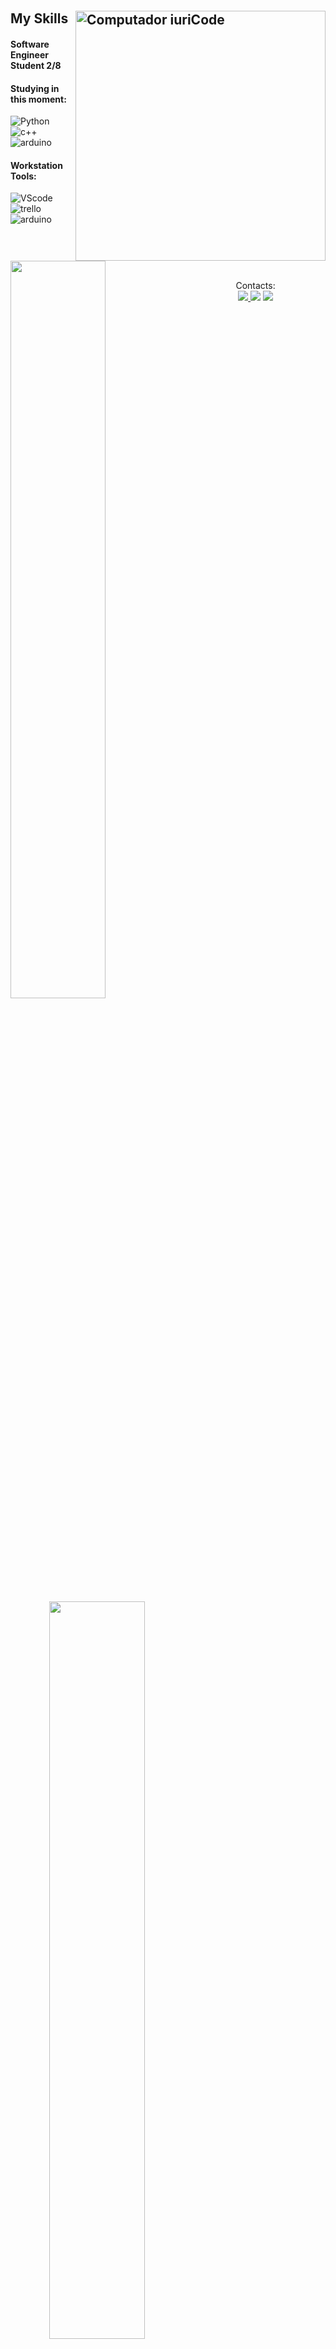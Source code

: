 


 </div>
 
 &nbsp;
 &nbsp;



## My Skills  <img src="https://raw.githubusercontent.com/MicaelliMedeiros/micaellimedeiros/master/image/computer-illustration.png" min-width="400px" max-width="400px" width="400px" align="right" alt="Computador iuriCode">

#### Software Engineer Student 2/8




#### Studying in this moment:

![Python](https://img.shields.io/badge/Python-14354C?style=for-the-badge&logo=python&logoColor=white)&nbsp;
![c++](https://img.shields.io/badge/C%2B%2B-00599C?style=for-the-badge&logo=c%2B%2B&logoColor=white)&nbsp;
![arduino](https://img.shields.io/badge/Arduino-00979D?style=for-the-badge&logo=Arduino&logoColor=white)&nbsp;





#### Workstation Tools:

![VScode](https://img.shields.io/badge/vscode-4285F4?style=for-the-badge&logo=vscode&logoColor=white)&nbsp;
![trello](https://img.shields.io/badge/Trello-0052CC?style=for-the-badge&logo=trello&logoColor=white)&nbsp;
![arduino](https://img.shields.io/badge/Arduino_IDE-00979D?style=for-the-badge&logo=arduino&logoColor=white)&nbsp;

&nbsp;
&nbsp;

<img width=55% align="Left"  src="https://github-readme-streak-stats.herokuapp.com?user=Fellype-Dev&theme=radical&mode=weekly" />

&nbsp;
&nbsp;

<div  align="center" style="margin-bottom:100px">
<img width=55% align="Left"  src="https://github-readme-stats.vercel.app/api/top-langs/?username={Fellype-Dev}/>

## Contacts:

<div> 
<a href="https://www.instagram.com/fellype.kekis" target="_blank"><img src="https://img.shields.io/badge/-Instagram-%23E4405F?style=for-the-badge&logo=instagram&logoColor=white">
</a>
<a href = "mailto:fellypekekis@gmail.com"> <img src="https://img.shields.io/badge/-Gmail-%23333?style=for-the-badge&logo=gmail&logoColor=white" target="_blank"></a>
<a href="https://www.linkedin.com/in/fellype-kekis-76612a294/" target="_blank"><img src="https://img.shields.io/badge/-LinkedIn-%230077B5?style=for-the-badge&logo=linkedin&logoColor=white"  target="_blank"></a> 

  
  
<img width=100% src="https://capsule-render.vercel.app/api?type=waving&color=8F0D87&height=120&section=footer"/>

